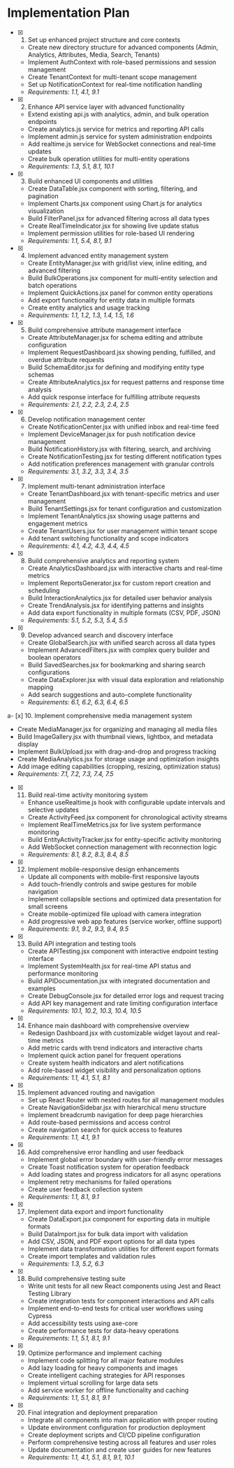 # Implementation Plan

- [x] 1. Set up enhanced project structure and core contexts
  - Create new directory structure for advanced components (Admin, Analytics, Attributes, Media, Search, Tenants)
  - Implement AuthContext with role-based permissions and session management
  - Create TenantContext for multi-tenant scope management
  - Set up NotificationContext for real-time notification handling
  - _Requirements: 1.1, 4.1, 9.1_

- [x] 2. Enhance API service layer with advanced functionality
  - Extend existing api.js with analytics, admin, and bulk operation endpoints
  - Create analytics.js service for metrics and reporting API calls
  - Implement admin.js service for system administration endpoints
  - Add realtime.js service for WebSocket connections and real-time updates
  - Create bulk operation utilities for multi-entity operations
  - _Requirements: 1.3, 5.1, 8.1, 10.1_

- [x] 3. Build enhanced UI components and utilities
  - Create DataTable.jsx component with sorting, filtering, and pagination
  - Implement Charts.jsx component using Chart.js for analytics visualization
  - Build FilterPanel.jsx for advanced filtering across all data types
  - Create RealTimeIndicator.jsx for showing live update status
  - Implement permission utilities for role-based UI rendering
  - _Requirements: 1.1, 5.4, 8.1, 9.1_

- [x] 4. Implement advanced entity management system
  - Create EntityManager.jsx with grid/list view, inline editing, and advanced filtering
  - Build BulkOperations.jsx component for multi-entity selection and batch operations
  - Implement QuickActions.jsx panel for common entity operations
  - Add export functionality for entity data in multiple formats
  - Create entity analytics and usage tracking
  - _Requirements: 1.1, 1.2, 1.3, 1.4, 1.5, 1.6_

- [x] 5. Build comprehensive attribute management interface
  - Create AttributeManager.jsx for schema editing and attribute configuration
  - Implement RequestDashboard.jsx showing pending, fulfilled, and overdue attribute requests
  - Build SchemaEditor.jsx for defining and modifying entity type schemas
  - Create AttributeAnalytics.jsx for request patterns and response time analysis
  - Add quick response interface for fulfilling attribute requests
  - _Requirements: 2.1, 2.2, 2.3, 2.4, 2.5_

- [x] 6. Develop notification management center
  - Create NotificationCenter.jsx with unified inbox and real-time feed
  - Implement DeviceManager.jsx for push notification device management
  - Build NotificationHistory.jsx with filtering, search, and archiving
  - Create NotificationTesting.jsx for testing different notification types
  - Add notification preferences management with granular controls
  - _Requirements: 3.1, 3.2, 3.3, 3.4, 3.5_

- [x] 7. Implement multi-tenant administration interface
  - Create TenantDashboard.jsx with tenant-specific metrics and user management
  - Build TenantSettings.jsx for tenant configuration and customization
  - Implement TenantAnalytics.jsx showing usage patterns and engagement metrics
  - Create TenantUsers.jsx for user management within tenant scope
  - Add tenant switching functionality and scope indicators
  - _Requirements: 4.1, 4.2, 4.3, 4.4, 4.5_

- [x] 8. Build comprehensive analytics and reporting system
  - Create AnalyticsDashboard.jsx with interactive charts and real-time metrics
  - Implement ReportsGenerator.jsx for custom report creation and scheduling
  - Build InteractionAnalytics.jsx for detailed user behavior analysis
  - Create TrendAnalysis.jsx for identifying patterns and insights
  - Add data export functionality in multiple formats (CSV, PDF, JSON)
  - _Requirements: 5.1, 5.2, 5.3, 5.4, 5.5_

- [x] 9. Develop advanced search and discovery interface
  - Create GlobalSearch.jsx with unified search across all data types
  - Implement AdvancedFilters.jsx with complex query builder and boolean operators
  - Build SavedSearches.jsx for bookmarking and sharing search configurations
  - Create DataExplorer.jsx with visual data exploration and relationship mapping
  - Add search suggestions and auto-complete functionality
  - _Requirements: 6.1, 6.2, 6.3, 6.4, 6.5_

a- [x] 10. Implement comprehensive media management system
  - Create MediaManager.jsx for organizing and managing all media files
  - Build ImageGallery.jsx with thumbnail views, lightbox, and metadata display
  - Implement BulkUpload.jsx with drag-and-drop and progress tracking
  - Create MediaAnalytics.jsx for storage usage and optimization insights
  - Add image editing capabilities (cropping, resizing, optimization status)
  - _Requirements: 7.1, 7.2, 7.3, 7.4, 7.5_

- [x] 11. Build real-time activity monitoring system
  - Enhance useRealtime.js hook with configurable update intervals and selective updates
  - Create ActivityFeed.jsx component for chronological activity streams
  - Implement RealTimeMetrics.jsx for live system performance monitoring
  - Build EntityActivityTracker.jsx for entity-specific activity monitoring
  - Add WebSocket connection management with reconnection logic
  - _Requirements: 8.1, 8.2, 8.3, 8.4, 8.5_

- [x] 12. Implement mobile-responsive design enhancements
  - Update all components with mobile-first responsive layouts
  - Add touch-friendly controls and swipe gestures for mobile navigation
  - Implement collapsible sections and optimized data presentation for small screens
  - Create mobile-optimized file upload with camera integration
  - Add progressive web app features (service worker, offline support)
  - _Requirements: 9.1, 9.2, 9.3, 9.4, 9.5_

- [x] 13. Build API integration and testing tools
  - Create APITesting.jsx component with interactive endpoint testing interface
  - Implement SystemHealth.jsx for real-time API status and performance monitoring
  - Build APIDocumentation.jsx with integrated documentation and examples
  - Create DebugConsole.jsx for detailed error logs and request tracing
  - Add API key management and rate limiting configuration interface
  - _Requirements: 10.1, 10.2, 10.3, 10.4, 10.5_

- [x] 14. Enhance main dashboard with comprehensive overview
  - Redesign Dashboard.jsx with customizable widget layout and real-time metrics
  - Add metric cards with trend indicators and interactive charts
  - Implement quick action panel for frequent operations
  - Create system health indicators and alert notifications
  - Add role-based widget visibility and personalization options
  - _Requirements: 1.1, 4.1, 5.1, 8.1_

- [x] 15. Implement advanced routing and navigation
  - Set up React Router with nested routes for all management modules
  - Create NavigationSidebar.jsx with hierarchical menu structure
  - Implement breadcrumb navigation for deep page hierarchies
  - Add route-based permissions and access control
  - Create navigation search for quick access to features
  - _Requirements: 1.1, 4.1, 9.1_

- [x] 16. Add comprehensive error handling and user feedback
  - Implement global error boundary with user-friendly error messages
  - Create Toast notification system for operation feedback
  - Add loading states and progress indicators for all async operations
  - Implement retry mechanisms for failed operations
  - Create user feedback collection system
  - _Requirements: 1.1, 8.1, 9.1_

- [x] 17. Implement data export and import functionality
  - Create DataExport.jsx component for exporting data in multiple formats
  - Build DataImport.jsx for bulk data import with validation
  - Add CSV, JSON, and PDF export options for all data types
  - Implement data transformation utilities for different export formats
  - Create import templates and validation rules
  - _Requirements: 1.3, 5.2, 6.3_

- [x] 18. Build comprehensive testing suite
  - Write unit tests for all new React components using Jest and React Testing Library
  - Create integration tests for component interactions and API calls
  - Implement end-to-end tests for critical user workflows using Cypress
  - Add accessibility tests using axe-core
  - Create performance tests for data-heavy operations
  - _Requirements: 1.1, 5.1, 8.1, 9.1_

- [x] 19. Optimize performance and implement caching
  - Implement code splitting for all major feature modules
  - Add lazy loading for heavy components and images
  - Create intelligent caching strategies for API responses
  - Implement virtual scrolling for large data sets
  - Add service worker for offline functionality and caching
  - _Requirements: 1.1, 5.1, 8.1, 9.1_

- [x] 20. Final integration and deployment preparation
  - Integrate all components into main application with proper routing
  - Update environment configuration for production deployment
  - Create deployment scripts and CI/CD pipeline configuration
  - Perform comprehensive testing across all features and user roles
  - Update documentation and create user guides for new features
  - _Requirements: 1.1, 4.1, 5.1, 8.1, 9.1, 10.1_